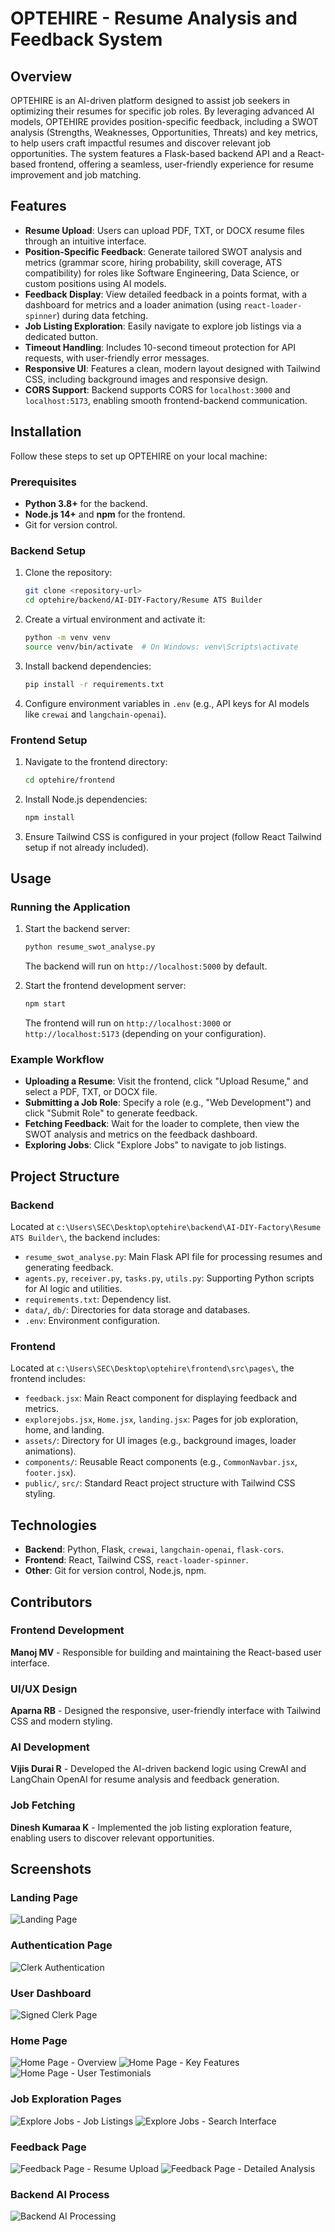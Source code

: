 # OPTEHIRE - Resume Analysis and Feedback System

## Overview
OPTEHIRE is an AI-driven platform designed to assist job seekers in optimizing their resumes for specific job roles. By leveraging advanced AI models, OPTEHIRE provides position-specific feedback, including a SWOT analysis (Strengths, Weaknesses, Opportunities, Threats) and key metrics, to help users craft impactful resumes and discover relevant job opportunities. The system features a Flask-based backend API and a React-based frontend, offering a seamless, user-friendly experience for resume improvement and job matching.

## Features
- **Resume Upload**: Users can upload PDF, TXT, or DOCX resume files through an intuitive interface.
- **Position-Specific Feedback**: Generate tailored SWOT analysis and metrics (grammar score, hiring probability, skill coverage, ATS compatibility) for roles like Software Engineering, Data Science, or custom positions using AI models.
- **Feedback Display**: View detailed feedback in a points format, with a dashboard for metrics and a loader animation (using `react-loader-spinner`) during data fetching.
- **Job Listing Exploration**: Easily navigate to explore job listings via a dedicated button.
- **Timeout Handling**: Includes 10-second timeout protection for API requests, with user-friendly error messages.
- **Responsive UI**: Features a clean, modern layout designed with Tailwind CSS, including background images and responsive design.
- **CORS Support**: Backend supports CORS for `localhost:3000` and `localhost:5173`, enabling smooth frontend-backend communication.

## Installation
Follow these steps to set up OPTEHIRE on your local machine:

### Prerequisites
- **Python 3.8+** for the backend.
- **Node.js 14+** and **npm** for the frontend.
- Git for version control.

### Backend Setup
1. Clone the repository:
   ```bash
   git clone <repository-url>
   cd optehire/backend/AI-DIY-Factory/Resume ATS Builder
   ```
2. Create a virtual environment and activate it:
   ```bash
   python -m venv venv
   source venv/bin/activate  # On Windows: venv\Scripts\activate
   ```
3. Install backend dependencies:
   ```bash
   pip install -r requirements.txt
   ```
4. Configure environment variables in `.env` (e.g., API keys for AI models like `crewai` and `langchain-openai`).

### Frontend Setup
1. Navigate to the frontend directory:
   ```bash
   cd optehire/frontend
   ```
2. Install Node.js dependencies:
   ```bash
   npm install
   ```
3. Ensure Tailwind CSS is configured in your project (follow React Tailwind setup if not already included).

## Usage
### Running the Application
1. Start the backend server:
   ```bash
   python resume_swot_analyse.py
   ```
   The backend will run on `http://localhost:5000` by default.

2. Start the frontend development server:
   ```bash
   npm start
   ```
   The frontend will run on `http://localhost:3000` or `http://localhost:5173` (depending on your configuration).

### Example Workflow
- **Uploading a Resume**: Visit the frontend, click "Upload Resume," and select a PDF, TXT, or DOCX file.
- **Submitting a Job Role**: Specify a role (e.g., "Web Development") and click "Submit Role" to generate feedback.
- **Fetching Feedback**: Wait for the loader to complete, then view the SWOT analysis and metrics on the feedback dashboard.
- **Exploring Jobs**: Click "Explore Jobs" to navigate to job listings.

## Project Structure
### Backend
Located at `c:\Users\SEC\Desktop\optehire\backend\AI-DIY-Factory\Resume ATS Builder\`, the backend includes:
- `resume_swot_analyse.py`: Main Flask API file for processing resumes and generating feedback.
- `agents.py`, `receiver.py`, `tasks.py`, `utils.py`: Supporting Python scripts for AI logic and utilities.
- `requirements.txt`: Dependency list.
- `data/`, `db/`: Directories for data storage and databases.
- `.env`: Environment configuration.

### Frontend
Located at `c:\Users\SEC\Desktop\optehire\frontend\src\pages\`, the frontend includes:
- `feedback.jsx`: Main React component for displaying feedback and metrics.
- `explorejobs.jsx`, `Home.jsx`, `landing.jsx`: Pages for job exploration, home, and landing.
- `assets/`: Directory for UI images (e.g., background images, loader animations).
- `components/`: Reusable React components (e.g., `CommonNavbar.jsx`, `footer.jsx`).
- `public/`, `src/`: Standard React project structure with Tailwind CSS styling.

## Technologies
- **Backend**: Python, Flask, `crewai`, `langchain-openai`, `flask-cors`.
- **Frontend**: React, Tailwind CSS, `react-loader-spinner`.
- **Other**: Git for version control, Node.js, npm.

## Contributors

### Frontend Development
**Manoj MV** - Responsible for building and maintaining the React-based user interface.

### UI/UX Design
**Aparna RB** - Designed the responsive, user-friendly interface with Tailwind CSS and modern styling.

### AI Development
**Vijis Durai R** - Developed the AI-driven backend logic using CrewAI and LangChain OpenAI for resume analysis and feedback generation.

### Job Fetching
**Dinesh Kumaraa K** - Implemented the job listing exploration feature, enabling users to discover relevant opportunities.

## Screenshots

### Landing Page
![Landing Page](https://github.com/user-attachments/assets/8e841d19-bdac-4c2d-9b36-c54ce87814be)

### Authentication Page
![Clerk Authentication](https://github.com/user-attachments/assets/92adffa9-2f2f-413a-a8cb-8abfcbea22b6)

### User Dashboard
![Signed Clerk Page](https://github.com/user-attachments/assets/9bab3cb7-e997-4a62-af4c-358d9443ec86)

### Home Page
![Home Page - Overview](https://github.com/user-attachments/assets/19fdde68-3f68-47ce-9c6a-3cb95dfe6126)
![Home Page - Key Features](https://github.com/user-attachments/assets/07ff26f8-8193-4b56-a340-56b9ff58f9ef)
![Home Page - User Testimonials](https://github.com/user-attachments/assets/04a7ab81-ae34-472c-8d7c-16de2a8bf634)

### Job Exploration Pages
![Explore Jobs - Job Listings](https://github.com/user-attachments/assets/b19ad2b5-69a0-4e6c-be57-80de29ef664a)
![Explore Jobs - Search Interface](https://github.com/user-attachments/assets/476f4cf7-11a4-4796-bd09-837467f95173)

### Feedback Page
![Feedback Page - Resume Upload](https://github.com/user-attachments/assets/f5e657e7-aacc-4720-9581-7298b01bfd54)
![Feedback Page - Detailed Analysis](https://github.com/user-attachments/assets/010ffbbe-16b1-40ca-b0c2-1e82bbce70b9)

### Backend AI Process
![Backend AI Processing](https://github.com/user-attachments/assets/623d1544-37eb-4fce-8e72-47acc4e882c3)
